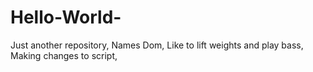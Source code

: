 # Hello-World-
Just another repository,
Names Dom,
Like to lift weights and play bass,
Making changes to script,
